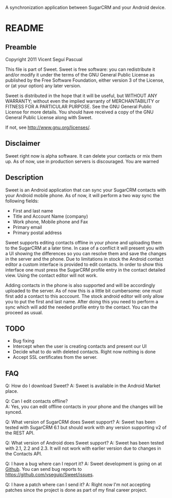 A synchronization application between SugarCRM and your Android device.

README
======

Preamble
--------
Copyright 2011 Vicent Seguí Pascual

This file is part of Sweet. Sweet is free software: you can
redistribute it and/or modify it under the terms of the GNU General
Public License as published by the Free Software Foundation, either
version 3 of the License, or (at your option) any later version.

Sweet is distributed in the hope that it will be useful, but WITHOUT
ANY WARRANTY; without even the implied warranty of MERCHANTABILITY or
FITNESS FOR A PARTICULAR PURPOSE. See the GNU General Public License
for more details. You should have received a copy of the GNU General
Public License along with Sweet.

If not, see http://www.gnu.org/licenses/. 

Disclaimer 
---------- 

Sweet right now is alpha software. It can delete your contacts or mix
them up. As of now, use in production servers is discouraged. You are
warned


Description
-----------

Sweet is an Android application that can sync your SugarCRM contacts
with your Android mobile phone. As of now, it will perform a two way
sync the following fields:

- First and last name
- Title and Account Name (company)
- Work phone, Mobile phone and Fax
- Primary email
- Primary postal address

Sweet supports editing contacts offline in your phone and uploading
them to the SugarCRM at a later time. In case of a conflict it will
present you with a UI showing the differences so you can resolve them
and save the changes in the server and the phone. Due to limitations
in stock the Android contact editor a custom interface is provided to
edit contacts. In order to show this interface one must press the
SugarCRM profile entry in the contact detailed view. Using the contact
editor will not work.

Adding contacts in the phone is also supported and will be accordingly
uploaded to the server. As of now this is a little bit cumbersome: one
must first add a contact to this acccount. The stock android editor
will only allow you to put the first and last name. After doing this
you need to perform a sync which will add the needed profile entry to
the contact. You can the proceed as usual. 

TODO
----
- Bug fixing
- Intercept when the user is creating contacts and present our UI
- Decide what to do with deleted contacts. Right now nothing is done
- Accept SSL certificates from the server.




FAQ
----

Q: How do I download Sweet?
A: Sweet is available in the Android Market place. 

Q: Can I edit contacts offline?  
A: Yes, you can edit offline contacts in your phone and the changes will be synced.

Q: What version of SugarCRM does Sweet support?
A: Sweet has been tested with SugarCRM 6.1 but should work with any version supporting v2 of the REST API.

Q: What version of Android does Sweet support?
A: Sweet has been tested with 2.1, 2.2 and 2.3. It will not work with earlier version due to changes in the Contacts API.


Q: I have a bug where can I report it?
A: Sweet development is going on at [Github](https://github.com/vseguip/Sweet). You can send bug reports to https://github.com/vseguip/Sweet/issues.

Q: I have a patch where can I send it?
A: Right now I'm not accepting patches since the project is done as part of my final career project. 